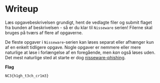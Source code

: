 # Writeup

Læs opgavebeskrivelsen grundigt, hent de vedlagte filer og submit flaget fra bunden af beskrivelsen - så er du klar til `Nisseware` serien! Filerne skal bruges på tværs af flere af opgaverne.

De fleste opgaver i `Nisseware`-serien kan løses separat eller afhænger kun af en enkelt tidligere opgave. Nogle opgaver er nemmere eller mere naturlige at løse i forlængelse af en foregående, men *kan* også løses uden. Det mest naturlige sted at starte er dog [nisseware-phishing](../nisseware-phishing/).

**Flag**

`NC3{h1gh_t3ch_cr1m3}`
